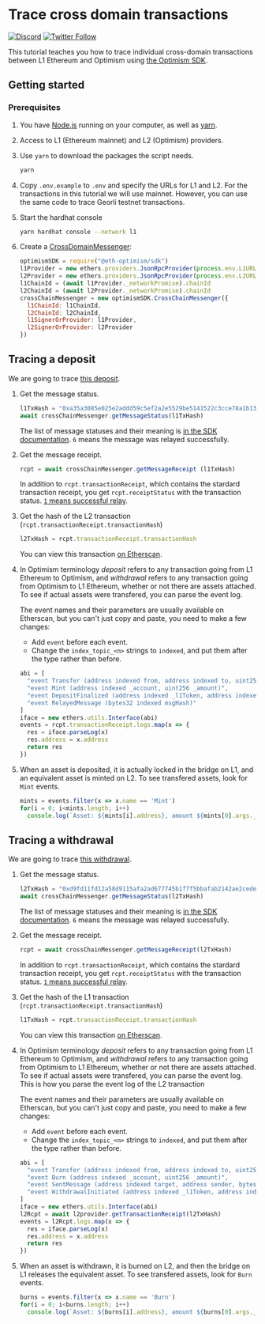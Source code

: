 # Trace cross domain transactions

[![Discord](https://img.shields.io/discord/667044843901681675.svg?color=768AD4&label=discord&logo=https%3A%2F%2Fdiscordapp.com%2Fassets%2F8c9701b98ad4372b58f13fd9f65f966e.svg)](https://discord-gateway.optimism.io)
[![Twitter Follow](https://img.shields.io/twitter/follow/optimismFND.svg?label=optimismFND&style=social)](https://twitter.com/optimismFND)

This tutorial teaches you how to trace individual cross-domain transactions between L1 Ethereum and Optimism using [the Optimism SDK](https://sdk.optimism.io/).


## Getting started

### Prerequisites

1. You have [Node.js](https://nodejs.org/en/) running on your computer, as well as [yarn](https://classic.yarnpkg.com/lang/en/).
1. Access to L1 (Ethereum mainnet) and L2 (Optimism) providers.

1. Use `yarn` to download the packages the script needs.

   ```sh
   yarn
   ```

1. Copy `.env.example` to `.env` and specify the URLs for L1 and L2.
   For the transactions in this tutorial we will use mainnet.
   However, you can use the same code to trace Georli testnet transactions.

1. Start the hardhat console

   ```sh
   yarn hardhat console --network l1
   ```

1. Create a [CrossDomainMessenger](https://sdk.optimism.io/#crosschainmessenger):

   ```js
   optimismSDK = require("@eth-optimism/sdk")
   l1Provider = new ethers.providers.JsonRpcProvider(process.env.L1URL)
   l2Provider = new ethers.providers.JsonRpcProvider(process.env.L2URL)
   l1ChainId = (await l1Provider._networkPromise).chainId
   l2ChainId = (await l2Provider._networkPromise).chainId  
   crossChainMessenger = new optimismSDK.CrossChainMessenger({
     l1ChainId: l1ChainId,    
     l2ChainId: l2ChainId,          
     l1SignerOrProvider: l1Provider,
     l2SignerOrProvider: l2Provider
   })
   ```

## Tracing a deposit

We are going to trace [this deposit](https://etherscan.io/tx/0xa35a3085e025e2addd59c5ef2a2e5529be5141522c3cce78a1b137f2eb992d19). 

1. Get the message status.

   ```js
   l1TxHash = "0xa35a3085e025e2addd59c5ef2a2e5529be5141522c3cce78a1b137f2eb992d19"
   await crossChainMessenger.getMessageStatus(l1TxHash)
   ```

   The list of message statuses and their meaning is [in the SDK documentation](https://sdk.optimism.io/enums/messagestatus).
   `6` means the message was relayed successfully.
   
1. Get the message receipt.

   ```js
   rcpt = await crossChainMessenger.getMessageReceipt (l1TxHash)
   ```

   In addition to `rcpt.transactionReceipt`, which contains the stardard transaction receipt, you get `rcpt.receiptStatus` with the transaction status. 
   [`1` means successful relay](https://sdk.optimism.io/enums/messagereceiptstatus).

1. Get the hash of the L2 transaction (`rcpt.transactionReceipt.transactionHash`) 

   ```js
   l2TxHash = rcpt.transactionReceipt.transactionHash
   ```

   You can view this transaction [on Etherscan](https://optimistic.etherscan.io/tx/0xacebdaad885f1b8228fab4f5ef781cdbec05546fab68b005a17a56687efa2428).
   

1. In Optimism terminology *deposit* refers to any transaction going from L1 Ethereum to Optimism, and *withdrawal* refers to any transaction going from Optimism to L1 Ethereum, whether or not there are assets attached.
   To see if actual assets were transfered, you can parse the event log.

   The event names and their parameters are usually available on Etherscan, but you can't just copy and paste, you need to make a few changes:

   - Add `event` before each event.
   - Change the `index_topic_<n>` strings to `indexed`, and put them after the type rather than before.

   ```js
   abi = [
     "event Transfer (address indexed from, address indexed to, uint256 value)",
     "event Mint (address indexed _account, uint256 _amount)",
     "event DepositFinalized (address indexed _l1Token, address indexed _l2Token, address indexed  _from, address _to, uint256 _amount, bytes _data)",
     "event RelayedMessage (bytes32 indexed msgHash)"
   ]
   iface = new ethers.utils.Interface(abi)
   events = rcpt.transactionReceipt.logs.map(x => {
     res = iface.parseLog(x)
     res.address = x.address
     return res
   })
   ```

1. When an asset is deposited, it is actually locked in the bridge on L1, and an equivalent asset is minted on L2.
   To see transfered assets, look for `Mint` events.

   ```js
   mints = events.filter(x => x.name == 'Mint')
   for(i = 0; i<mints.length; i++)
     console.log(`Asset: ${mints[i].address}, amount ${mints[0].args._amount / 1e18}`)
   ```

## Tracing a withdrawal

We are going to trace [this withdrawal](https://optimistic.etherscan.io/tx/0xd9fd11fd12a58d9115afa2ad677745b1f7f5bbafab2142ae2cede61f80e90e8a).


1. Get the message status.

   ```js
   l2TxHash = "0xd9fd11fd12a58d9115afa2ad677745b1f7f5bbafab2142ae2cede61f80e90e8a"
   await crossChainMessenger.getMessageStatus(l2TxHash)
   ```

   The list of message statuses and their meaning is [in the SDK documentation](https://sdk.optimism.io/enums/messagestatus).
   `6` means the message was relayed successfully.
   
1. Get the message receipt.

   ```js
   rcpt = await crossChainMessenger.getMessageReceipt(l2TxHash)
   ```

   In addition to `rcpt.transactionReceipt`, which contains the stardard transaction receipt, you get `rcpt.receiptStatus` with the transaction status. 
   [`1` means successful relay](https://sdk.optimism.io/enums/messagereceiptstatus).

1. Get the hash of the L1 transaction (`rcpt.transactionReceipt.transactionHash`) 

   ```js
   l1TxHash = rcpt.transactionReceipt.transactionHash
   ```

   You can view this transaction [on Etherscan](https://etherscan.io/tx/0x12fb3b98dfaee334e32d6feeb358e9382806a8a5f418e8837e71a0d92967bef9).
   

1. In Optimism terminology *deposit* refers to any transaction going from L1 Ethereum to Optimism, and *withdrawal* refers to any transaction going from Optimism to L1 Ethereum, whether or not there are assets attached.
   To see if actual assets were transfered, you can parse the event log.
   This is how you parse the event log of the L2 transaction

   The event names and their parameters are usually available on Etherscan, but you can't just copy and paste, you need to make a few changes:

   - Add `event` before each event.
   - Change the `index_topic_<n>` strings to `indexed`, and put them after the type rather than before.

   ```js
   abi = [
     "event Transfer (address indexed from, address indexed to, uint256 value)",
     "event Burn (address indexed _account, uint256 _amount)",
     "event SentMessage (address indexed target, address sender, bytes message, uint256 messageNonce, uint256 gasLimit)",
     "event WithdrawalInitiated (address indexed _l1Token, address indexed _l2Token, address indexed _from, address _to, uint256 _amount, bytes _data)"
   ]
   iface = new ethers.utils.Interface(abi)
   l2Rcpt = await l2provider.getTransactionReceipt(l2TxHash)
   events = l2Rcpt.logs.map(x => {
     res = iface.parseLog(x)
     res.address = x.address
     return res
   })
   ```

1. When an asset is withdrawn, it is burned on L2, and then the bridge on L1 releases the equivalent asset.
   To see transfered assets, look for `Burn` events.

   ```js
   burns = events.filter(x => x.name == 'Burn')
   for(i = 0; i<burns.length; i++)
     console.log(`Asset: ${burns[i].address}, amount ${burns[0].args._amount / 1e18}`)
   ```